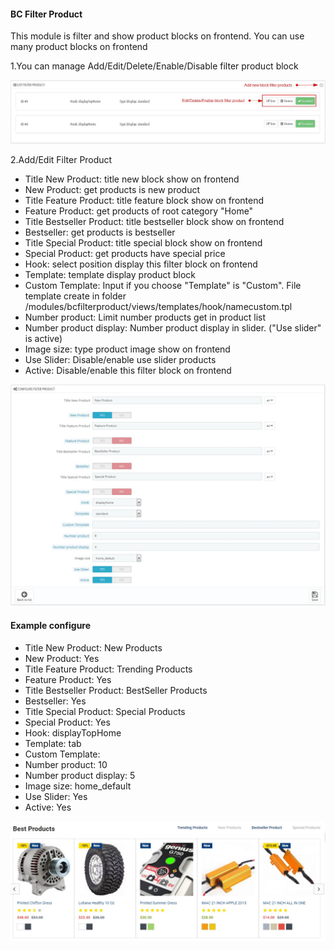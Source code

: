 #### BC Filter Product
This module is filter and show product blocks on frontend. You can use many product blocks on frontend

1.You can manage Add/Edit/Delete/Enable/Disable filter product block

![](/assets/bcfilter1.jpg)

2.Add/Edit Filter Product

* Title New Product: title new block show on frontend
* New Product: get products is new product
* Title Feature Product: title feature block show on frontend
* Feature Product: get products of root category "Home"
* Title Bestseller Product: title bestseller block show on frontend
* Bestseller: get products is bestseller
* Title Special Product: title special block show on frontend
* Special Product: get products have special price
* Hook: select position display this filter block on frontend
* Template: template display product block
* Custom Template: Input if you choose "Template" is "Custom". File template create in folder /modules/bcfilterproduct/views/templates/hook/namecustom.tpl
* Number product: Limit number products get in product list
* Number product display: Number product display in slider. ("Use slider" is active)
* Image size: type product image show on frontend
* Use Slider: Disable/enable use slider products
* Active: Disable/enable this filter block on frontend

![](/assets/bcfilter2.jpg)

#### Example configure
* Title New Product: New Products
* New Product: Yes
* Title Feature Product: Trending Products
* Feature Product: Yes
* Title Bestseller Product: BestSeller Products
* Bestseller: Yes
* Title Special Product: Special Products
* Special Product: Yes
* Hook: displayTopHome
* Template: tab
* Custom Template:
* Number product: 10
* Number product display: 5
* Image size: home_default
* Use Slider: Yes
* Active: Yes

![](/example/bcfilter.jpg)







